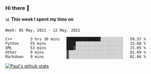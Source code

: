 ### Hi there 👋

📊 **This week I spent my time on**
<!--START_SECTION:waka-->
```text
Week: 05 May, 2021 - 12 May, 2021

C++        3 hrs 30 mins   ███████████████░░░░░░░░░░   59.57 % 
Python     55 mins         ████░░░░░░░░░░░░░░░░░░░░░   15.68 % 
XML        53 mins         ███▓░░░░░░░░░░░░░░░░░░░░░   15.05 % 
Other      9 mins          ▓░░░░░░░░░░░░░░░░░░░░░░░░   02.69 % 
Markdown   9 mins          ▓░░░░░░░░░░░░░░░░░░░░░░░░   02.66 % 
```
<!--END_SECTION:waka-->


[![Paul's github stats](https://github-readme-stats.vercel.app/api?username=mickeyouyou&theme=dracula&show_icons=true)](https://github.com/anuraghazra/github-readme-stats)
